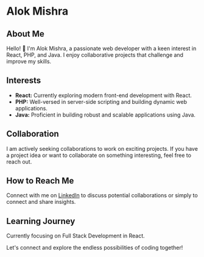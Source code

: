 # Alok Mishra

## About Me

Hello! 👋 I'm Alok Mishra, a passionate web developer with a keen interest in React, PHP, and Java.  I enjoy collaborative projects that challenge and improve my skills.

## Interests

- **React:** Currently exploring modern front-end development with React.
- **PHP:** Well-versed in server-side scripting and building dynamic web applications.
- **Java:** Proficient in building robust and scalable applications using Java.

## Collaboration

I am actively seeking collaborations to work on exciting projects. If you have a project idea or want to collaborate on something interesting, feel free to reach out.

## How to Reach Me

Connect with me on [LinkedIn](https://www.linkedin.com/in/alok-mishra-95090b266) to discuss potential collaborations or simply to connect and share insights.

## Learning Journey

Currently focusing on Full Stack Development in React. 


Let's connect and explore the endless possibilities of coding together!
